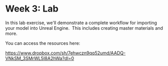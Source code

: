 # Week 3: Lab

<p>In this lab exercise, we'll demonstrate a complete workflow for importing your model into Unreal Engine.&nbsp; This includes creating master materials and more.</p>
<p>You can access the resources here:</p>
<p><a class="inline_disabled" href="https://www.dropbox.com/sh/7ehwczn9qq52umd/AADQ-VNkSM_3SMrWL5I8A2hWa?dl=0" target="_blank">https://www.dropbox.com/sh/7ehwczn9qq52umd/AADQ-VNkSM_3SMrWL5I8A2hWa?dl=0</a></p>
<p>&nbsp;</p>
